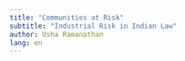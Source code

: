 ```yaml
---
title: "Communities at Risk"
subtitle: "Industrial Risk in Indian Law"
author: Usha Ramanathan
lang: en
---
```


